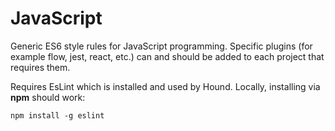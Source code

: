 # JavaScript

Generic ES6 style rules for JavaScript programming. Specific plugins (for example flow, jest, react, etc.) can and should be added to each project that requires them.

Requires EsLint which is installed and used by Hound. Locally, installing via **npm** should work:

    npm install -g eslint
